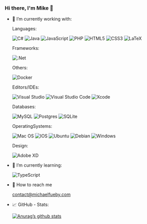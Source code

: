 <!-- 
<p>
  <img src="https://github.com/michifueby/michifueby/blob/main/banner-michifueby.svg?raw=true" alt="banner-michifueby">
</p>
-->

### Hi there, I'm Mike 👋


- 🔭 I’m currently working with: <br>
  
  Languages: <br>
  
  ![C#](https://img.shields.io/badge/c%23-%23239120.svg?style=for-the-badge&logo=c-sharp&logoColor=white) ![Java](https://img.shields.io/badge/java-%23ED8B00.svg?style=for-the-badge&logo=java&logoColor=white) ![JavaScript](https://img.shields.io/badge/javascript-%23323330.svg?style=for-the-badge&logo=javascript&logoColor=%23F7DF1E) ![PHP](https://img.shields.io/badge/php-%23777BB4.svg?style=for-the-badge&logo=php&logoColor=white) ![HTML5](https://img.shields.io/badge/html5-%23E34F26.svg?style=for-the-badge&logo=html5&logoColor=white) ![CSS3](https://img.shields.io/badge/css3-%231572B6.svg?style=for-the-badge&logo=css3&logoColor=white) ![LaTeX](https://img.shields.io/badge/latex-%23008080.svg?style=for-the-badge&logo=latex&logoColor=white)
  
  Frameworks: <br>
  
  ![.Net](https://img.shields.io/badge/.NET-5C2D91?style=for-the-badge&logo=.net&logoColor=white)
  
  <!-- ![Bootstrap](https://img.shields.io/badge/bootstrap-%23563D7C.svg?style=for-the-badge&logo=bootstrap&logoColor=white) -->
  
  Others:
  
  ![Docker](https://img.shields.io/badge/docker-%230db7ed.svg?style=for-the-badge&logo=docker&logoColor=white)
  
  Editors/IDEs: <br>
  
  ![Visual Studio](https://img.shields.io/badge/Visual%20Studio-5C2D91.svg?style=for-the-badge&logo=visual-studio&logoColor=white) ![Visual Studio Code](https://img.shields.io/badge/Visual%20Studio%20Code-0078d7.svg?style=for-the-badge&logo=visual-studio-code&logoColor=white) ![Xcode](https://img.shields.io/badge/Xcode-007ACC?style=for-the-badge&logo=Xcode&logoColor=white)
  
  Databases: <br>
  
  ![MySQL](https://img.shields.io/badge/mysql-%2300f.svg?style=for-the-badge&logo=mysql&logoColor=white) ![Postgres](https://img.shields.io/badge/postgres-%23316192.svg?style=for-the-badge&logo=postgresql&logoColor=white) ![SQLite](https://img.shields.io/badge/sqlite-%2307405e.svg?style=for-the-badge&logo=sqlite&logoColor=white)

  OperatingSystems: <br>
  
  ![Mac OS](https://img.shields.io/badge/mac%20os-000000?style=for-the-badge&logo=macos&logoColor=F0F0F0) ![IOS](https://img.shields.io/badge/iOS-000000?style=for-the-badge&logo=ios&logoColor=white) ![Ubuntu](https://img.shields.io/badge/Ubuntu-E95420?style=for-the-badge&logo=ubuntu&logoColor=white) ![Debian](https://img.shields.io/badge/Debian-D70A53?style=for-the-badge&logo=debian&logoColor=white) ![Windows](https://img.shields.io/badge/Windows-0078D6?style=for-the-badge&logo=windows&logoColor=white)
  
  Design: <br>
 
  ![Adobe XD](https://img.shields.io/badge/Adobe%20XD-470137?style=for-the-badge&logo=Adobe%20XD&logoColor=#FF61F6)

- 🌱 I’m currently learning:
  
  ![TypeScript](https://img.shields.io/badge/typescript-%23007ACC.svg?style=for-the-badge&logo=typescript&logoColor=white)

- 📧 How to reach me
  
  contact@michaelfueby.com
  
- 📈 GitHub - Stats:
  
  [![Anurag’s github stats](https://github-readme-stats.vercel.app/api?username=michifueby)](https://github.com/michifueby)




<!--

- 🔭 I’m currently working with ...
- 🌱 I’m currently learning ...
- 👯 I’m looking to collaborate on ...
- 🤔 I’m looking for help with ...
- 💬 Ask me about ...
- 📫 How to reach me: ...
- 😄 Pronouns: ...
- ⚡ Fun fact: ...
-->





